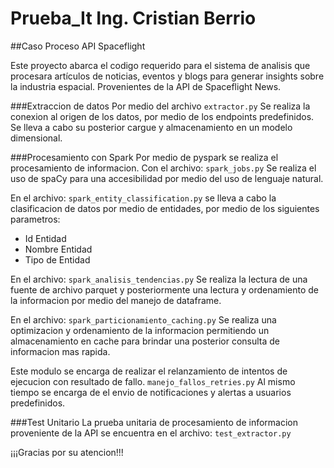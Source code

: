 # Prueba_It Ing. Cristian Berrio
##Caso Proceso API Spaceflight

Este proyecto abarca el codigo requerido para el sistema de analisis que procesara artículos de noticias,
eventos y blogs para generar insights sobre la industria espacial. Provenientes de la API de Spaceflight News.

###Extraccion de datos
Por medio del archivo
```extractor.py```
Se realiza la conexion al origen de los datos, por medio de los endpoints predefinidos.
Se lleva a cabo su posterior cargue y almacenamiento en un modelo dimensional.

###Procesamiento con Spark
Por medio de pyspark se realiza el procesamiento de informacion. Con el archivo:
```spark_jobs.py``` 
Se realiza el uso de spaCy para una accesibilidad por medio del uso de lenguaje natural.

En el archivo:
```spark_entity_classification.py```
se lleva a cabo la clasificacion de datos por medio de entidades, por medio de los siguientes parametros:
* Id Entidad
* Nombre Entidad
* Tipo de Entidad

En el archivo:
```spark_analisis_tendencias.py```
Se realiza la lectura de una fuente de archivo parquet y posteriormente una lectura y ordenamiento de la informacion por medio del manejo de dataframe.

En el archivo:
```spark_particionamiento_caching.py```
Se realiza una optimizacion y ordenamiento de la informacion permitiendo un almacenamiento en cache para brindar una posterior consulta de informacion mas rapida.

Este modulo se encarga de realizar el relanzamiento de intentos de ejecucion con resultado de fallo.
```manejo_fallos_retries.py```
Al mismo tiempo se encarga de el envio de notificaciones y alertas a usuarios predefinidos.

###Test Unitario
La prueba unitaria de procesamiento de informacion proveniente de la API se encuentra en el archivo:
```test_extractor.py```

¡¡¡Gracias por su atencion!!!
